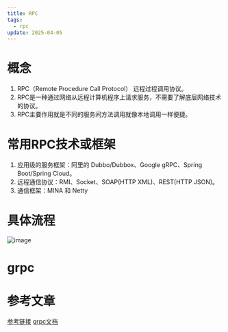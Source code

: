 ```yaml
---
title: RPC
tags:
  - rpc
update: 2025-04-05
---
```

# 概念
1. RPC（Remote Procedure Call Protocol） 远程过程调用协议。
2. RPC是一种通过网络从远程计算机程序上请求服务，不需要了解底层网络技术的协议。
3. RPC主要作用就是不同的服务间方法调用就像本地调用一样便捷。
# 常用RPC技术或框架
1. 应用级的服务框架：阿里的 Dubbo/Dubbox、Google gRPC、Spring Boot/Spring Cloud。
2. 远程通信协议：RMI、Socket、SOAP(HTTP XML)、REST(HTTP JSON)。
3. 通信框架：MINA 和 Netty
# 具体流程
![image](https://picture.zhaozhan.site/rpc-process.png)
# grpc
# 参考文章
[参考链接](https://juejin.cn/post/7243263236622155834)
[grpc文档](https://grpc.io/docs/languages/go/quickstart/)